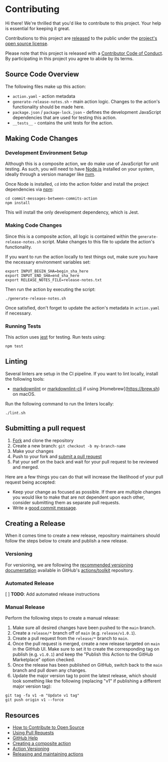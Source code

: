 # Contributing

[fork]: https://github.com/tylermilner/commit-messages-between-commits-action/fork
[pr]: https://github.com/tylermilner/commit-messages-between-commits-action/compare
[code-of-conduct]: CODE_OF_CONDUCT.md

Hi there! We're thrilled that you'd like to contribute to this project. Your
help is essential for keeping it great.

Contributions to this project are
[released](https://help.github.com/articles/github-terms-of-service/#6-contributions-under-repository-license)
to the public under the [project's open source license](LICENSE).

Please note that this project is released with a [Contributor Code of
Conduct][code-of-conduct]. By participating in this project you agree to abide
by its terms.

## Source Code Overview

The following files make up this action:

- `action.yaml` - action metadata
- `generate-release-notes.sh` - main action logic. Changes to the action's
functionality should be made here.
- `package.json` / `package-lock.json` - defines the development JavaScript dependencies
  that are used for testing this action.
- `__tests__` - contains the unit tests for the action.

## Making Code Changes

### Development Environment Setup

Although this is a composite action, we do make use of JavaScript for unit 
testing. As such, you will need to have [Node.js](https://nodejs.org/en) 
installed on your system, ideally through a version manager like [nvm](https://github.com/nvm-sh/nvm).

Once Node is installed, `cd` into the action folder and install the project dependencies via
[npm](https://www.npmjs.com):

```Shell
cd commit-messages-between-commits-action
npm install
```

This will install the only development dependency, which is Jest.

### Making Code Changes

Since this is a composite action, all logic is contained within the 
`generate-release-notes.sh` script. Make changes to this file to update the 
action's functionality.

If you want to run the action locally to test things out, make sure you have 
the necessary environment variables set:

```Shell
export INPUT_BEGIN_SHA=begin_sha_here
export INPUT_END_SHA=end_sha_here
export RELEASE_NOTES_FILE=release-notes.txt
```

Then run the action by executing the script:

```Shell
./generate-release-notes.sh
```

Once satisfied, don't forget to update the action's metadata in `action.yaml` 
if necessary.

### Running Tests

This action uses [jest](https://jestjs.io/) for testing. Run tests using:

```Shell
npm test
```

## Linting

Several linters are setup in the CI pipeline. If you want to lint locally,
install the following tools:

- [markdownlint](https://github.com/DavidAnson/markdownlint) or
[markdownlint-cli](https://github.com/igorshubovych/markdownlint-cli) if using
]Homebrew](<https://brew.sh>) on macOS.

Run the following command to run the linters locally:

```Shell
./lint.sh
```

## Submitting a pull request

1. [Fork][fork] and clone the repository
2. Create a new branch: `git checkout -b my-branch-name`
3. Make your changes
4. Push to your fork and [submit a pull request][pr]
5. Pat your self on the back and wait for your pull request to be reviewed and
   merged.

Here are a few things you can do that will increase the likelihood of your pull
request being accepted:

- Keep your change as focused as possible. If there are multiple changes you
  would like to make that are not dependent upon each other, consider submitting
  them as separate pull requests.
- Write a
  [good commit message](http://tbaggery.com/2008/04/19/a-note-about-git-commit-messages.html).

## Creating a Release

When it comes time to create a new release, repository maintainers should follow
the steps below to create and publish a new release.

### Versioning

For versioning, we are following the
[recommended versioning documentation](https://github.com/actions/toolkit/blob/master/docs/action-versioning.md)
available in GitHub's [actions/toolkit](https://github.com/actions/toolkit)
repository.

### Automated Release

[ ] **TODO**: Add automated release instructions

### Manual Release

Perform the following steps to create a manual release:

1. Make sure all desired changes have been pushed to the `main` branch.
2. Create a `release/*` branch off of `main` (e.g. `release/v1.0.1`).
3. Create a pull request from the `release/*` branch to `main`.
4. Once the pull request is merged, create a new release targeted on `main` in
   the GitHub UI. Make sure to set it to create the corresponding tag on publish
   (e.g. `v1.0.1`) and keep the "Publish this Action to the GitHub Marketplace"
   option checked.
5. Once the release has been published on GitHub, switch back to the `main`
   branch and pull down any changes.
6. Update the major version tag to point the latest release, which should look
   something like the following (replacing "v1" if publishing a different major
   version tag):

```Shell
git tag -fa v1 -m "Update v1 tag"
git push origin v1 --force
```

## Resources

- [How to Contribute to Open Source](https://opensource.guide/how-to-contribute/)
- [Using Pull Requests](https://help.github.com/articles/about-pull-requests/)
- [GitHub Help](https://help.github.com)
- [Creating a composite action](https://docs.github.com/en/actions/creating-actions/creating-a-composite-action)
- [Action Versioning](https://github.com/actions/toolkit/blob/main/docs/action-versioning.md)
- [Releasing and maintaining actions](https://docs.github.com/en/actions/creating-actions/releasing-and-maintaining-actions)
